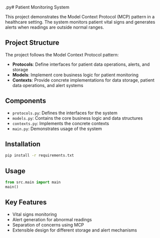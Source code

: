 .py# Patient Monitoring System

This project demonstrates the Model Context Protocol (MCP) pattern in a healthcare setting. The system monitors patient vital signs and generates alerts when readings are outside normal ranges.

## Project Structure

The project follows the Model Context Protocol pattern:

- **Protocols**: Define interfaces for patient data operations, alerts, and storage
- **Models**: Implement core business logic for patient monitoring
- **Contexts**: Provide concrete implementations for data storage, patient data operations, and alert systems

## Components

- `protocols.py`: Defines the interfaces for the system
- `models.py`: Contains the core business logic and data structures
- `contexts.py`: Implements the concrete contexts
- `main.py`: Demonstrates usage of the system

## Installation

```bash
pip install -r requirements.txt
```

## Usage

```python
from src.main import main
main()
```

## Key Features

- Vital signs monitoring
- Alert generation for abnormal readings
- Separation of concerns using MCP
- Extensible design for different storage and alert mechanisms

